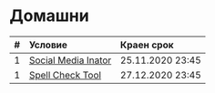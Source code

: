 # Домашни

| # | Условие             | Краен срок       |
|:--|:------------------- |:---------------- |
| 1 | [Social Media Inator](https://github.com/fmi/java-course/tree/master/homeworks/01-social-media-inator) | 25.11.2020 23:45 |
| 1 | [Spell Check Tool](https://github.com/fmi/java-course/tree/master/homeworks/02-spell-check-tool) | 27.12.2020 23:45 |
